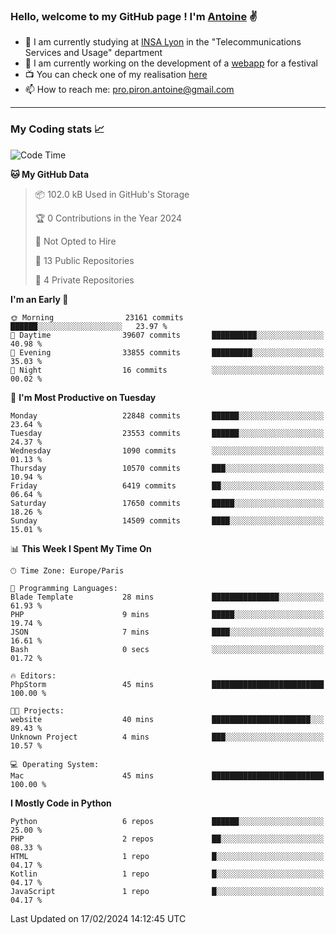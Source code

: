 ### Hello, welcome to my GitHub page ! I'm [Antoine](https://github.com/AntoinePiron) ✌️

- 🌱 I am currently studying at [INSA Lyon](https://www.insa-lyon.fr) in the "Telecommunications Services and Usage" department
- 🔭 I am currently working on the development of a [webapp](https://github.com/24HeuresINSA/Overbookd) for a festival
- 📺 You can check one of my realisation [here](https://astustc.fr)
- 📫 How to reach me: [pro.piron.antoine@gmail.com](mailto:pro.piron.antoine@gmail.com)

---

### My Coding stats 📈
<!--START_SECTION:waka-->
![Code Time](http://img.shields.io/badge/Code%20Time-205%20hrs%207%20mins-blue)

**🐱 My GitHub Data** 

> 📦 102.0 kB Used in GitHub's Storage 
 > 
> 🏆 0 Contributions in the Year 2024
 > 
> 🚫 Not Opted to Hire
 > 
> 📜 13 Public Repositories 
 > 
> 🔑 4 Private Repositories 
 > 
**I'm an Early 🐤** 

```text
🌞 Morning                23161 commits       ██████░░░░░░░░░░░░░░░░░░░   23.97 % 
🌆 Daytime                39607 commits       ██████████░░░░░░░░░░░░░░░   40.98 % 
🌃 Evening                33855 commits       █████████░░░░░░░░░░░░░░░░   35.03 % 
🌙 Night                  16 commits          ░░░░░░░░░░░░░░░░░░░░░░░░░   00.02 % 
```
📅 **I'm Most Productive on Tuesday** 

```text
Monday                   22848 commits       ██████░░░░░░░░░░░░░░░░░░░   23.64 % 
Tuesday                  23553 commits       ██████░░░░░░░░░░░░░░░░░░░   24.37 % 
Wednesday                1090 commits        ░░░░░░░░░░░░░░░░░░░░░░░░░   01.13 % 
Thursday                 10570 commits       ███░░░░░░░░░░░░░░░░░░░░░░   10.94 % 
Friday                   6419 commits        ██░░░░░░░░░░░░░░░░░░░░░░░   06.64 % 
Saturday                 17650 commits       █████░░░░░░░░░░░░░░░░░░░░   18.26 % 
Sunday                   14509 commits       ████░░░░░░░░░░░░░░░░░░░░░   15.01 % 
```


📊 **This Week I Spent My Time On** 

```text
🕑︎ Time Zone: Europe/Paris

💬 Programming Languages: 
Blade Template           28 mins             ███████████████░░░░░░░░░░   61.93 % 
PHP                      9 mins              █████░░░░░░░░░░░░░░░░░░░░   19.74 % 
JSON                     7 mins              ████░░░░░░░░░░░░░░░░░░░░░   16.61 % 
Bash                     0 secs              ░░░░░░░░░░░░░░░░░░░░░░░░░   01.72 % 

🔥 Editors: 
PhpStorm                 45 mins             █████████████████████████   100.00 % 

🐱‍💻 Projects: 
website                  40 mins             ██████████████████████░░░   89.43 % 
Unknown Project          4 mins              ███░░░░░░░░░░░░░░░░░░░░░░   10.57 % 

💻 Operating System: 
Mac                      45 mins             █████████████████████████   100.00 % 
```

**I Mostly Code in Python** 

```text
Python                   6 repos             ██████░░░░░░░░░░░░░░░░░░░   25.00 % 
PHP                      2 repos             ██░░░░░░░░░░░░░░░░░░░░░░░   08.33 % 
HTML                     1 repo              █░░░░░░░░░░░░░░░░░░░░░░░░   04.17 % 
Kotlin                   1 repo              █░░░░░░░░░░░░░░░░░░░░░░░░   04.17 % 
JavaScript               1 repo              █░░░░░░░░░░░░░░░░░░░░░░░░   04.17 % 
```




 Last Updated on 17/02/2024 14:12:45 UTC
<!--END_SECTION:waka-->
